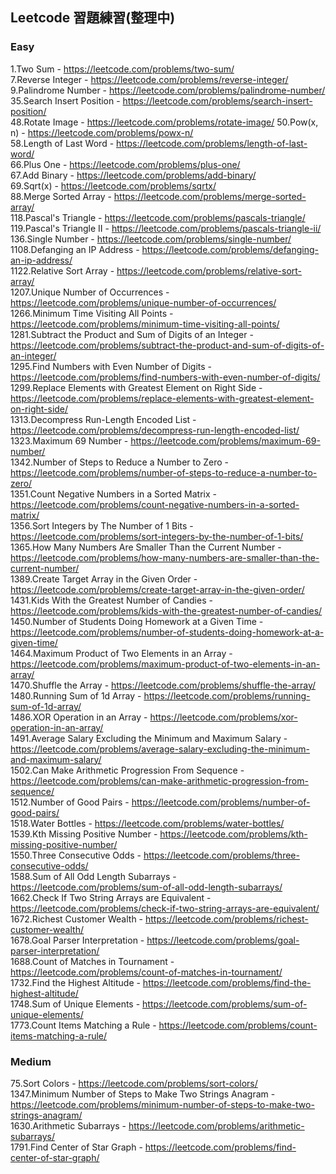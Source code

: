## Leetcode 習題練習(整理中)
### Easy
1\.Two Sum - https://leetcode.com/problems/two-sum/<br>
7\.Reverse Integer - https://leetcode.com/problems/reverse-integer/<br>
9\.Palindrome Number - https://leetcode.com/problems/palindrome-number/<br>
35.Search Insert Position - https://leetcode.com/problems/search-insert-position/<br>
48.Rotate Image - https://leetcode.com/problems/rotate-image/
50.Pow(x, n) - https://leetcode.com/problems/powx-n/<br>
58.Length of Last Word - https://leetcode.com/problems/length-of-last-word/<br>
66.Plus One - https://leetcode.com/problems/plus-one/<br>
67.Add Binary - https://leetcode.com/problems/add-binary/<br>
69.Sqrt(x) - https://leetcode.com/problems/sqrtx/<br>
88.Merge Sorted Array - https://leetcode.com/problems/merge-sorted-array/<br>
118.Pascal's Triangle - https://leetcode.com/problems/pascals-triangle/<br>
119.Pascal's Triangle II - https://leetcode.com/problems/pascals-triangle-ii/<br>
136.Single Number - https://leetcode.com/problems/single-number/<br>
1108.Defanging an IP Address - https://leetcode.com/problems/defanging-an-ip-address/<br>
1122.Relative Sort Array - https://leetcode.com/problems/relative-sort-array/<br>
1207.Unique Number of Occurrences - https://leetcode.com/problems/unique-number-of-occurrences/<br>
1266.Minimum Time Visiting All Points - https://leetcode.com/problems/minimum-time-visiting-all-points/<br>
1281.Subtract the Product and Sum of Digits of an Integer - https://leetcode.com/problems/subtract-the-product-and-sum-of-digits-of-an-integer/<br>
1295.Find Numbers with Even Number of Digits - https://leetcode.com/problems/find-numbers-with-even-number-of-digits/<br>
1299.Replace Elements with Greatest Element on Right Side - https://leetcode.com/problems/replace-elements-with-greatest-element-on-right-side/<br>
1313.Decompress Run-Length Encoded List - https://leetcode.com/problems/decompress-run-length-encoded-list/<br>
1323.Maximum 69 Number - https://leetcode.com/problems/maximum-69-number/<br>
1342.Number of Steps to Reduce a Number to Zero - https://leetcode.com/problems/number-of-steps-to-reduce-a-number-to-zero/<br>
1351.Count Negative Numbers in a Sorted Matrix - https://leetcode.com/problems/count-negative-numbers-in-a-sorted-matrix/<br>
1356.Sort Integers by The Number of 1 Bits - https://leetcode.com/problems/sort-integers-by-the-number-of-1-bits/<br>
1365.How Many Numbers Are Smaller Than the Current Number - https://leetcode.com/problems/how-many-numbers-are-smaller-than-the-current-number/<br>
1389.Create Target Array in the Given Order - https://leetcode.com/problems/create-target-array-in-the-given-order/<br>
1431.Kids With the Greatest Number of Candies - https://leetcode.com/problems/kids-with-the-greatest-number-of-candies/<br>
1450.Number of Students Doing Homework at a Given Time - https://leetcode.com/problems/number-of-students-doing-homework-at-a-given-time/<br>
1464.Maximum Product of Two Elements in an Array - https://leetcode.com/problems/maximum-product-of-two-elements-in-an-array/<br>
1470.Shuffle the Array - https://leetcode.com/problems/shuffle-the-array/<br>
1480.Running Sum of 1d Array - https://leetcode.com/problems/running-sum-of-1d-array/<br>
1486.XOR Operation in an Array - https://leetcode.com/problems/xor-operation-in-an-array/<br>
1491.Average Salary Excluding the Minimum and Maximum Salary - https://leetcode.com/problems/average-salary-excluding-the-minimum-and-maximum-salary/<br>
1502.Can Make Arithmetic Progression From Sequence - https://leetcode.com/problems/can-make-arithmetic-progression-from-sequence/<br>
1512.Number of Good Pairs - https://leetcode.com/problems/number-of-good-pairs/<br>
1518.Water Bottles - https://leetcode.com/problems/water-bottles/<br>
1539.Kth Missing Positive Number - https://leetcode.com/problems/kth-missing-positive-number/<br>
1550.Three Consecutive Odds - https://leetcode.com/problems/three-consecutive-odds/<br>
1588.Sum of All Odd Length Subarrays - https://leetcode.com/problems/sum-of-all-odd-length-subarrays/<br>
1662.Check If Two String Arrays are Equivalent - https://leetcode.com/problems/check-if-two-string-arrays-are-equivalent/<br>
1672.Richest Customer Wealth - https://leetcode.com/problems/richest-customer-wealth/<br>
1678.Goal Parser Interpretation - https://leetcode.com/problems/goal-parser-interpretation/<br>
1688.Count of Matches in Tournament - https://leetcode.com/problems/count-of-matches-in-tournament/<br>
1732.Find the Highest Altitude - https://leetcode.com/problems/find-the-highest-altitude/<br>
1748.Sum of Unique Elements - https://leetcode.com/problems/sum-of-unique-elements/<br>
1773.Count Items Matching a Rule - https://leetcode.com/problems/count-items-matching-a-rule/<br>

### Medium
75.Sort Colors - https://leetcode.com/problems/sort-colors/<br>
1347.Minimum Number of Steps to Make Two Strings Anagram - https://leetcode.com/problems/minimum-number-of-steps-to-make-two-strings-anagram/<br>
1630.Arithmetic Subarrays - https://leetcode.com/problems/arithmetic-subarrays/<br>
1791.Find Center of Star Graph - https://leetcode.com/problems/find-center-of-star-graph/<br>